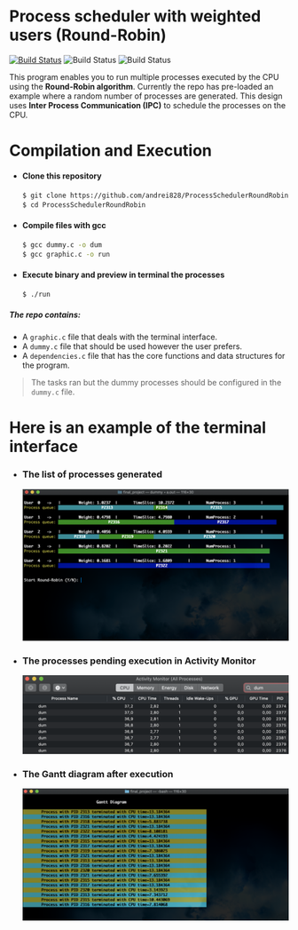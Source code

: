 # Process scheduler with weighted users (Round-Robin)


[![Build Status](https://travis-ci.org/joemccann/dillinger.svg?branch=master)](https://github.com/andrei828/ProcessSchedulerRoundRobin) ![Build Status](https://img.shields.io/github/repo-size/andrei828/ProcessSchedulerRoundRobin?color=magenta) ![Build Status](https://img.shields.io/github/last-commit/andrei828/ProcessSchedulerRoundRobin)

This program enables you to run multiple processes executed by the CPU using the **Round-Robin algorithm**. Currently the repo has pre-loaded an example where a random number of processes are generated. This design uses **Inter Process Communication (IPC)** to schedule the processes on the CPU.


#  Compilation and Execution
- ####  Clone this repository
    ```sh
    $ git clone https://github.com/andrei828/ProcessSchedulerRoundRobin.git
    $ cd ProcessSchedulerRoundRobin
    ```
- #### Compile files with gcc
    ```sh
    $ gcc dummy.c -o dum
    $ gcc graphic.c -o run
    ```
- #### Execute binary and preview in terminal the processes
    ```sh
    $ ./run
    ```

##### The repo contains:
  - A ```graphic.c``` file that deals with the terminal interface.
  - A ```dummy.c``` file that should be used however the user prefers.
  - A ```dependencies.c``` file that has the core functions and data structures for the program. 


> The tasks ran but the dummy processes should be configured in the ```dummy.c``` file.

# Here is an example of the terminal interface
- ### The list of processes generated
    ![Process list](https://github.com/andrei828/ProcessSchedulerRoundRobin/blob/master/images/ProcessList.png)

- ### The processes pending execution in Activity Monitor
    ![Activity Monitor](https://github.com/andrei828/ProcessSchedulerRoundRobin/blob/master/images/ActivityMonitor.png)

- ### The Gantt diagram after execution
    ![Gantt Diagram](https://github.com/andrei828/ProcessSchedulerRoundRobin/blob/master/images/GanttDiagram.png)
